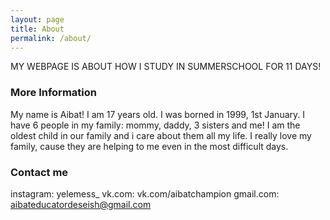 ```yaml
---
layout: page
title: About
permalink: /about/
---
```


MY WEBPAGE IS ABOUT HOW I STUDY IN SUMMERSCHOOL FOR 11 DAYS!

### More Information

My name is Aibat! I am 17 years old. I was borned in 1999, 1st January. I have 6 people in my family: mommy, daddy, 3 sisters and me!
I am the oldest child in our family and i care about them all my life. I really love my family, cause they are helping to me even in the most difficult days.

### Contact me

instagram: yelemess_   vk.com: vk.com/aibatchampion   gmail.com: aibateducatordeseish@gmail.com
